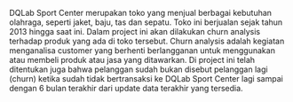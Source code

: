 DQLab Sport Center merupakan toko yang menjual berbagai kebutuhan olahraga, seperti jaket, baju, tas dan sepatu. Toko ini berjualan sejak tahun 2013 hingga saat ini. 
Dalam project ini akan dilakukan churn analysis terhadap produk yang ada di toko tersebut. Churn analysis adalah kegiatan menganalisa customer yang berhenti berlangganan untuk menggunakan atau membeli produk atau jasa yang ditawarkan. Di project ini telah ditentukan juga bahwa pelanggan sudah bukan disebut pelanggan lagi (churn) ketika sudah tidak bertransaksi ke DQLab Sport Center lagi sampai dengan 6 bulan terakhir dari update data terakhir yang tersedia. 

<!-- # Data Analyst Project: Business Churn Analysis
Analysis data to find recommendations and strategies to reduce churn from customers.

<img src="https://github.com/virarkh/Churn-Analysis/blob/master/assets/churn_each_product.png?raw=true" width="500"/> -->

